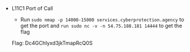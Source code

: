 - L11C1 Port of Call
    - Run `sudo nmap -p 14000-15000 services.cyberprotection.agency` to get the port and `run sudo nc -v -n 54.75.188.181 14444` to get the flag
    
    Flag: Dc4GChlyxd3jkTmapRcQ0S